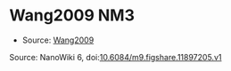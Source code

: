 <a name="material" />

# Wang2009 NM3
<script type="application/ld+json">
  {
    "@context": "https://schema.org/",
    "@type": "ChemicalSubstance",
    "@id": "https://egonw.github.io/nanowiki/nanowiki166.html#material",
    "http://purl.org/dc/terms/conformsTo":
      {
        "@type": "CreativeWork",
        "@id": "https://bioschemas.org/profiles/ChemicalSubstance/0.4-RELEASE/"
      },
    "identfier": "166",
    "name": "Wang2009 NM3",
    "url": "https://egonw.github.io/nanowiki/nanowiki166.html#material",
    "sameAs": "http://127.0.0.1/mediawiki/index.php/Special:URIResolver/Wang2009_NM3"
  }
</script>


* Source: [Wang2009](Wang2009.md)


Source: NanoWiki 6, doi:[10.6084/m9.figshare.11897205.v1](https://doi.org/10.6084/m9.figshare.11897205.v1)
